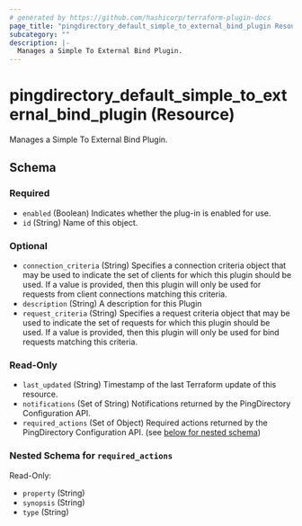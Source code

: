 ```yaml
---
# generated by https://github.com/hashicorp/terraform-plugin-docs
page_title: "pingdirectory_default_simple_to_external_bind_plugin Resource - terraform-provider-pingdirectory"
subcategory: ""
description: |-
  Manages a Simple To External Bind Plugin.
---
```


# pingdirectory_default_simple_to_external_bind_plugin (Resource)

Manages a Simple To External Bind Plugin.



<!-- schema generated by tfplugindocs -->
## Schema

### Required

- `enabled` (Boolean) Indicates whether the plug-in is enabled for use.
- `id` (String) Name of this object.

### Optional

- `connection_criteria` (String) Specifies a connection criteria object that may be used to indicate the set of clients for which this plugin should be used. If a value is provided, then this plugin will only be used for requests from client connections matching this criteria.
- `description` (String) A description for this Plugin
- `request_criteria` (String) Specifies a request criteria object that may be used to indicate the set of requests for which this plugin should be used. If a value is provided, then this plugin will only be used for bind requests matching this criteria.

### Read-Only

- `last_updated` (String) Timestamp of the last Terraform update of this resource.
- `notifications` (Set of String) Notifications returned by the PingDirectory Configuration API.
- `required_actions` (Set of Object) Required actions returned by the PingDirectory Configuration API. (see [below for nested schema](#nestedatt--required_actions))

<a id="nestedatt--required_actions"></a>
### Nested Schema for `required_actions`

Read-Only:

- `property` (String)
- `synopsis` (String)
- `type` (String)


